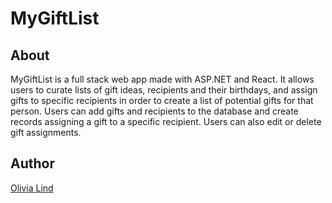 # MyGiftList

## About

MyGiftList is a full stack web app made with ASP.NET and React. It allows users to curate lists of gift ideas, recipients and their birthdays, and assign gifts to specific recipients in order to create a list of potential gifts for that person. Users can add gifts and recipients to the database and create records assigning a gift to a specific recipient. Users can also edit or delete gift assignments.

## Author
[Olivia Lind](https://github.com/eo-lind)